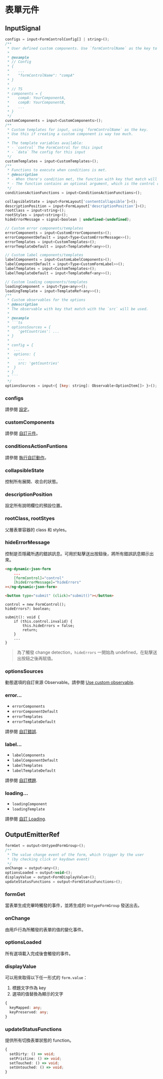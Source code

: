 # 表單元件

## InputSignal

````js
configs = input<FormControlConfig[] | string>();
/**
 * User defined custom components. Use `formControlName` as the key to map target component.
 *
 * @example
 * // Config
 * {
 *    ...
 *    "formControlName": "compA"
 * }
 *
 * // TS
 * components = {
 *    compA: YourComponentA,
 *    compB: YourComponentB,
 *    ...
 * }
 */
customComponents = input<CustomComponents>();
/**
 * Custom templates for input, using `formControlName` as the key.
 * Use this if creating a custom component is way too much.
 *
 * The template variables available:
 * - `control` The FormControl for this input
 * - `data` The config for this input
 */
customTemplates = input<CustomTemplates>();
/**
 * Functions to execute when conditions is met.
 * @description
 * - When there's condition met, the function with key that match will be called.
 * - The function contains an optional argument, which is the control of where the conditions will affect to.
 */
conditionsActionFunctions = input<ConditionsActionFunctions>();

collapsibleState = input<FormLayout['contentCollapsible']>();
descriptionPosition = input<FormLayout['descriptionPosition']>();
rootClass = input<string>();
rootStyles = input<string>();
hideErrorMessage = signal<boolean | undefined>(undefined);

// Custom error components/templates
errorComponents = input<CustomErrorComponents>();
errorComponentDefault = input<Type<CustomErrorMessage>>();
errorTemplates = input<CustomTemplates>();
errorTemplateDefault = input<TemplateRef<any>>();

// Custom label components/templates
labelComponents = input<CustomLabelComponents>();
labelComponentDefault = input<Type<CustomFormLabel>>();
labelTemplates = input<CustomTemplates>();
labelTemplateDefault = input<TemplateRef<any>>();

// Custom loading components/templates
loadingComponent = input<Type<any>>();
loadingTemplate = input<TemplateRef<any>>();
/**
 * Custom observables for the options
 * @description
 * The observable with key that match with the `src` will be used.
 *
 * @example
 * ```ts
 * optionsSources = {
 *    'getCountries': ...
 * }
 *
 * config = {
 *  ...
 *  options: {
 *    ...
 *    src: 'getCountries'
 *  }
 * }
 * ```
 */
optionsSources = input<{ [key: string]: Observable<OptionItem[]> }>();
````

### configs

請參閱 [設定](../../v8/configs/configs_zh-TW.md)。

### customComponents

請參閱 [自訂元件](../../v8/custom-components/custom-components_zh-TW.md)。

### conditionsActionFuntions

請參閱 [執行自訂動作](../../v8/conditions/conditions_zh-TW.md#執行自訂動作)。

### collapsibleState

控制所有展開、收合的狀態。

### descriptionPosition

設定所有說明欄位的預設位置。

### rootClass, rootStyes

父層表單容器的 class 和 styles。

### hideErrorMessage

控制是否隱藏所遇的錯誤訊息。可用於點擊送出按鈕後，將所有錯誤訊息顯示出來。

<doc-tab>

<doc-code name="HTML">

<!-- prettier-ignore -->
```html
<ng-dynamic-json-form
	...
	[formControl]="control"
	[hideErrorMessage]="hideErrors"
></ng-dynamic-json-form>

<button type="submit" (click)="submit()"></button>

```

</doc-code>

<doc-code name="TS">

```tsx
control = new FormControl();
hideErrors?: boolean;

submit(): void {
	if (this.control.invalid) {
		this.hideErrors = false;
		return;
	}
	...
}

```

</doc-code>

</doc-tab>

> 為了觸發 change detection，`hideErrors` 一開始為 undefined，在點擊送出按鈕之後再賦值。

### optionsSources

動態選項的自訂來源 Observable。請參閱 [Use custom observable](../../v8/options/options_zh-TW.md#使用自訂-observable).

### error...

- `errorComponents`
- `errorComponentDefault`
- `errorTemplates`
- `errorTemplateDefault`

請參閱 [自訂錯誤](../../v8/custom-error/custom-error_zh-TW.md).

### label...

- `labelComponents`
- `labelComponentDefault`
- `labelTemplates`
- `labelTemplateDefault`

請參閱 [自訂標題](../../v8/custom-label/custom-label_zh-TW.md).

### loading...

- `loadingComponent`
- `loadingTemplate`

請參閱 [自訂 Loading](../../v8/custom-loading/custom-loading_zh-TW.md).

## OutputEmitterRef

```js
formGet = output<UntypedFormGroup>();
/**
 * The value change event of the form, which trigger by the user
 * (by checking click or keydown event)
 */
onChange = output<any>();
optionsLoaded = output<void>();
displayValue = output<FormDisplayValue>();
updateStatusFunctions = output<FormStatusFunctions>();
```

### formGet

當表單生成完畢時觸發的事件，並將生成的 `UntypeFormGroup` 發送出去。

### onChange

由用戶行為所觸發的表單的值的變化事件。

### optionsLoaded

所有選項載入完成後會觸發的事件。

### displayValue

可以用來取得以下任一形式的 `form.value`：

1. 標題文字作為 key
2. 選項的值替換為顯示的文字

```ts
{
  keyMapped: any;
  keyPreserved: any;
}
```

### updateStatusFunctions

提供所有切換表單狀態的 function。

```ts
{
  setDirty: () => void;
  setPristine: () => void;
  setTouched: () => void;
  setUntouched: () => void;
}
```
